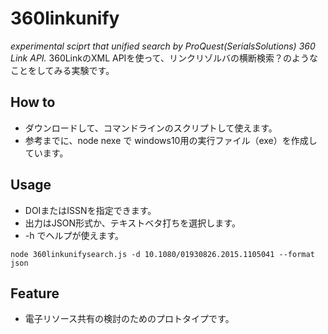 # 360linkunify
_experimental sciprt that unified search by ProQuest(SerialsSolutions) 360 Link API._
360LinkのXML APIを使って、リンクリゾルバの横断検索？のようなことをしてみる実験です。

## How to
* ダウンロードして、コマンドラインのスクリプトして使えます。
* 参考までに、node nexe で windows10用の実行ファイル（exe）を作成しています。

## Usage
* DOIまたはISSNを指定できます。
* 出力はJSON形式か、テキストベタ打ちを選択します。
* -h でヘルプが使えます。

`node 360linkunifysearch.js -d 10.1080/01930826.2015.1105041 --format json`

## Feature
* 電子リソース共有の検討のためのプロトタイプです。